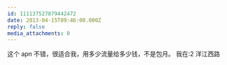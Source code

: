 ```yaml
---
id: 111137527879442472
date: 2013-04-15T09:46:00.000Z
reply: false
media_attachments: 0
---
```


这个 apn 不错，很适合我，用多少流量给多少钱，不是包月。 我在:2 洋江西路 ​​​​

